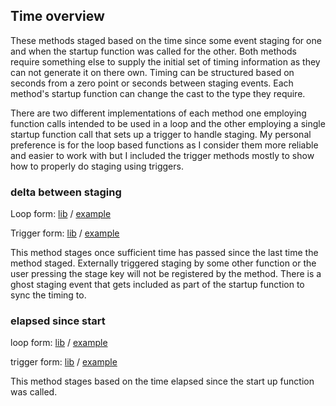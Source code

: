 ## Time overview

These methods staged based on the time since some event staging for one and when the startup function was called for the other.
Both methods require something else to supply the initial set of timing information as they can not generate it on there own.
Timing can be structured based on seconds from a zero point or seconds between staging events.
Each method's startup function can change the cast to the type they require.

There are two different implementations of each method one employing function calls intended to be used in a loop and the other employing a single startup function call that sets up a trigger to handle staging.
My personal preference is for the loop based functions as I consider them more reliable and easier to work with but I included the trigger methods mostly to show how to properly do staging using triggers.

### delta between staging

Loop form:    [lib](loop%20form/delta_between_staging.ks) / [example](loop%20form/delta_between_staging_example.ks)

Trigger form: [lib](trigger%20form/delta_between_staging.ks) / [example](trigger%20form/delta_between_staging_example.ks)

This method stages once sufficient time has passed since the last time the method staged.
Externally triggered staging by some other function or the user pressing the stage key will not be registered by the method.
There is a ghost staging event that gets included as part of the startup function to sync the timing to.

### elapsed since start

loop form:    [lib](loop%20form/elapsed_since_start.ks) / [example](loop%20form/elapsed_since_start_example.ks)

trigger form: [lib](trigger%20form/elapsed_since_start.ks) / [example](trigger%20form/elapsed_since_start_example.ks)

This method stages based on the time elapsed since the start up function was called.
